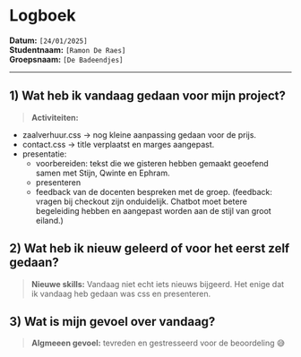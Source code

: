 # Logboek

**Datum:** `[24/01/2025]`  
**Studentnaam:** `[Ramon De Raes]`  
**Groepsnaam:** `[De Badeendjes]`

---

## 1) Wat heb ik vandaag gedaan voor mijn project?

> **Activiteiten:**
- zaalverhuur.css -> nog kleine aanpassing gedaan voor de prijs.
- contact.css -> title verplaatst en marges aangepast.
- presentatie: 
    - voorbereiden: tekst die we gisteren hebben gemaakt geoefend samen met Stijn, Qwinte en Ephram.
    - presenteren
    - feedback van de docenten bespreken met de groep. (feedback: vragen bij checkout zijn onduidelijk. Chatbot moet betere begeleiding hebben en aangepast worden aan de stijl van groot eiland.)


## 2) Wat heb ik nieuw geleerd of voor het eerst zelf gedaan?

> **Nieuwe skills:**
Vandaag niet echt iets nieuws bijgeerd. Het enige dat ik vandaag heb gedaan was css en presenteren.


## 3) Wat is mijn gevoel over vandaag?

> **Algmeeen gevoel:**
tevreden en gestresseerd voor de beoordeling 😅
